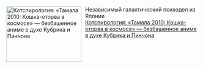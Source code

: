 <!--2025-04-10 11:00:24-->
<div class="yb">
  <div class="rss smaller1 kino_kino"><a href="https://www.kino-teatr.ru/kino/art/animation/7872/" title="Котспирология: «Тамала 2010: Кошка-оторва в космосе» — безбашенное аниме в духе Кубрика и Пинчона"><img src="https://www.kino-teatr.ru/art/2/7/7872/poster.jpg" width="196" height="147" align="left" hspace="5" style="margin: 0px 10px 0px 5px" alt="Котспирология: «Тамала 2010: Кошка-оторва в космосе» — безбашенное аниме в духе Кубрика и Пинчона"/></a>Независимый галактический психодел из Японии <br><a class="light" href="https://www.kino-teatr.ru/kino/art/animation/7872/">Котспирология: «Тамала 2010: Кошка-оторва в космосе» — безбашенное аниме в духе Кубрика и Пинчона</a></div>
</div>
